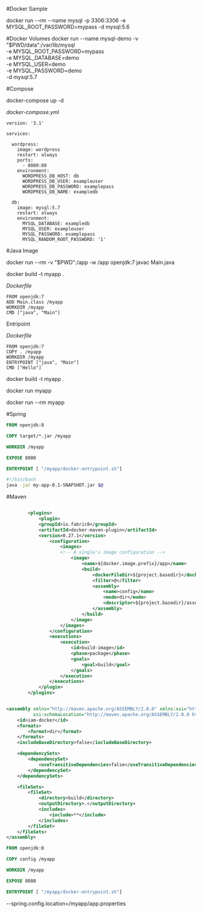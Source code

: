 #Docker Sample

docker run --rm --name mysql -p 3306:3306 -e MYSQL_ROOT_PASSWORD=mypass -d mysql:5.6

#Docker Volumes
docker run --name mysql-demo -v "$PWD/data":/var/lib/mysql \
    -e MYSQL_ROOT_PASSWORD=mypass \
    -e MYSQL_DATABASE=demo \
    -e MYSQL_USER=demo \
    -e MYSQL_PASSWORD=demo \
    -d mysql:5.7

#Compose

docker-compose up -d


*docker-compose.yml*
```
version: '3.1'

services:

  wordpress:
    image: wordpress
    restart: always
    ports:
      - 8080:80
    environment:
      WORDPRESS_DB_HOST: db
      WORDPRESS_DB_USER: exampleuser
      WORDPRESS_DB_PASSWORD: examplepass
      WORDPRESS_DB_NAME: exampledb

  db:
    image: mysql:5.7
    restart: always
    environment:
      MYSQL_DATABASE: exampledb
      MYSQL_USER: exampleuser
      MYSQL_PASSWORD: examplepass
      MYSQL_RANDOM_ROOT_PASSWORD: '1'
```

#Java Image


docker run --rm -v "$PWD":/app -w /app openjdk:7 javac Main.java

docker build -t myapp .
 
*Dockerfile*
```
FROM openjdk:7
ADD Main.class /myapp
WORKDIR /myapp
CMD ["java", "Main"]

```

Entripoint

*Dockerfile*
```
FROM openjdk:7
COPY . /myapp
WORKDIR /myapp
ENTRYPOINT ["java", "Main"]
CMD ["Hello"]

```

docker build -t myapp . 

docker run myapp

docker run --rm myapp

#Spring
```Dockerfile
FROM openjdk:8

COPY target/*.jar /myapp

WORKDIR /myapp

EXPOSE 8080

ENTRYPOINT [ "/myapp/docker-entrypoint.sh"]
```

```docker-entrypoint.sh
#!/bin/bash
java -jar my-app-0.1-SNAPSHOT.jar $@
```

#Maven

```pom.xml

        <plugins>
            <plugin>
            <groupId>io.fabric8</groupId>
            <artifactId>docker-maven-plugin</artifactId>
            <version>0.27.1</version>
                <configuration>
                    <images>
                    <!-- A single's image configuration -->
                        <image>
                            <name>${docker.image.prefix}/app</name>
                            <build>
                                <dockerFileDir>${project.basedir}</dockerFileDir>
                                <filter>@</filter>
                                <assembly>
                                    <name>config</name>
                                    <mode>dir</mode>
                                    <descriptor>${project.basedir}/assembly/docker-assembly.xml</descriptor>
                                </assembly>
                            </build>
                        </image>
                    </images>
                </configuration>
                <executions>
                    <execution>
                        <id>build-image</id>
                        <phase>package</phase>
                        <goals>
                            <goal>build</goal>
                        </goals>
                    </execution>
                </executions>
            </plugin>
        </plugins>
```

```docker-assembly.xml

<assembly xmlns="http://maven.apache.org/ASSEMBLY/2.0.0" xmlns:xsi="http://www.w3.org/2001/XMLSchema-instance"
          xsi:schemaLocation="http://maven.apache.org/ASSEMBLY/2.0.0 http://maven.apache.org/xsd/assembly-2.0.0.xsd">
    <id>iam-docker</id>
    <formats>
        <format>dir</format>
    </formats>
    <includeBaseDirectory>false</includeBaseDirectory>

    <dependencySets>
        <dependencySet>
            <useTransitiveDependencies>false</useTransitiveDependencies>
        </dependencySet>
    </dependencySets>

    <fileSets>
        <fileSet>
            <directory>build</directory>
            <outputDirectory>.</outputDirectory>
            <includes>
                <include>**</include>
            </includes>
        </fileSet>
    </fileSets>
</assembly>
```
```Dockerfile
FROM openjdk:8

COPY config /myapp

WORKDIR /myapp

EXPOSE 8080

ENTRYPOINT [ "/myapp/docker-entrypoint.sh"]
```

--spring.config.location=/myapp/app.properties